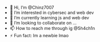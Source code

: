 - 👋 Hi, I’m @Chinz7007
- 👀 I’m interested in cybersec and web dev
- 🌱 I’m currently learning js and web dev
- 💞️ I’m looking to collaborate on ...
- 📫 How to reach me through ig @5h4ch1n
- ⚡ Fun fact: Im a newbie lmao

<!---
Chinz7007/Chinz7007 is a ✨ special ✨ repository because its `README.md` (this file) appears on your GitHub profile.
You can click the Preview link to take a look at your changes.
--->
